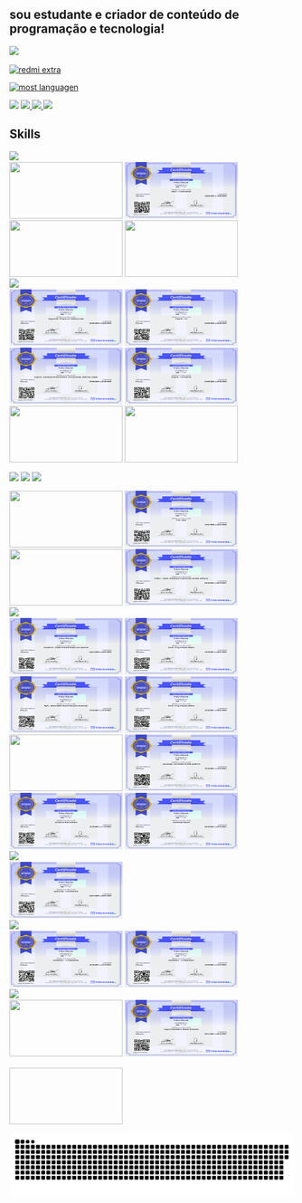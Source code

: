 
## sou estudante e criador de conteúdo de programação e tecnologia!

<img src="https://img.shields.io/github/followers/{kkgi2021}.svg?style=social&label=Follow&maxAge=2592000" />

[![redmi extra](https://github-readme-stats.vercel.app/api/pin/?username=kkgi2021&repo=kkgi2021&theme=blue-green&show_icons=true)](https://github.com/kkgi2021/)


[![most languagen](https://github-readme-stats.vercel.app/api/top-langs/?username=kkgi2021&hide=html&layout=compact&theme=blue-green&show_icons=true)](https://github.com/kkgi2021/)

<img src ="https://github-readme-stats.vercel.app/api?username=kkgi2021&theme=blue-green&show_icons=true" />

<a href="mailto:cacagimenis@gmail.com" alt="gmail" target="_blank">
<img src="https://img.shields.io/badge/-Gmail-FF0000?style=flat-square&labelColor=FF0000&logo=gmail&logoColor=white&link=mailto:cacagimenis@gmail.com" />
</a>
<a href="https://wa.me/5591991536740" alt="WhatsApp" target="_blank">
<img src="https://img.shields.io/badge/-WhatsApp-25d366?style=flat-square&labelColor=25d366&logo=whatsapp&logoColor=white&link=https://wa.me/5591991536740"/>
</a>
<a href="https://www.linkedin.com/in/claiton-gimenis-644b08148" alt="linkedin" target="_blank">
<img src="https://img.shields.io/badge/LinkedIn-%230077B5.svg?&style=flat-square&logo=linkedin&logoColor=white">
</a>

## Skills
<img src="https://img.shields.io/badge/React-20232A?style=for-the-badge&logo=react&logoColor=61DAFB" /> 
 <div>
  <img src="https://github.com/kkgi2021/claitongimenis/blob/e5581da132439f0c36fcb0b0bc5c88ca212befac/assets/react%20dominando%20componentes.png" width="200"             height="100">
  <img src="https://github.com/kkgi2021/kkgi2021/blob/main/assets/assets/react/react%20fundamentos.png" width="200" height="100">
  <img src="https://github.com/kkgi2021/kkgi2021/blob/1bfead0564a03dff1b9ea87eb1ff7dea1a334b6a/assets/assets/react/react%20topicos%20avan%C3%A7ados.png" width="200"     height="100">
  <img src="https://github.com/kkgi2021/kkgi2021/blob/main/assets/assets/react/react%20introdu%C3%A7ao.png" width="200" height="100">
 </div>
 
<img src="https://img.shields.io/badge/AngularJS-E23237?style=for-the-badge&logo=angularjs&logoColor=white" />
 <div>
  <img src="https://github.com/kkgi2021/kkgi2021/blob/main/assets/assets/angular/AngularJS%20-%20Cria%C3%A7%C3%A3o%20de%20interfaces%20web.png" width="200"height="100"> 
  <img src="https://github.com/kkgi2021/kkgi2021/blob/main/assets/assets/angular/angular%20cLi.png" width="200"height="100"> 
  <img src="https://github.com/kkgi2021/kkgi2021/blob/main/assets/assets/angular/angular%20elementos%20customizados.png" width="200"height="100">
  <img src="https://github.com/kkgi2021/kkgi2021/blob/main/assets/assets/angular/angular%20formularios.png"width="200"height="100">
  <img src="https://github.com/kkgi2021/kkgi2021/blob/main/assets/assets/angular/angular%20introdu%C3%A7ao.png"width="200"height="100">
  <img src="https://github.com/kkgi2021/kkgi2021/blob/main/assets/assets/angular/angular%20topicos%20avan%C3%A7ados.png"width="200"height="100">
 </div>
  
 <img src="https://img.shields.io/badge/HTML5-E34F26?style=for-the-badge&logo=html5&logoColor=white " /> <img src="https://img.shields.io/badge/CSS3-1572B6?style=for-the-badge&logo=css3&logoColor=white "/> <img src="https://img.shields.io/badge/Sass-CC6699?style=for-the-badge&logo=sass&logoColor=white" /> 
  <div>
   <img src="https://github.com/kkgi2021/kkgi2021/blob/main/assets/assets/HTML5%20e%20CSS3%20-%20Desenvolvimento%20web%20B%C3%A1sico.png " width="200"height="100">
   <img src="https://github.com/kkgi2021/kkgi2021/blob/main/assets/assets/css%20-sass/CSS%20-%20Sass.png" width="200"height="100">
 <img src="https://github.com/kkgi2021/kkgi2021/blob/main/assets/assets/html%20e%20css%20desenvolvimento%20avan%C3%A7ado.png " width="200"height="100">
 <img src="https://github.com/kkgi2021/kkgi2021/blob/main/assets/assets/html%20e%20css%20fundamentos.png " width="200"height="100"> 
  </div>
  
 <img src="https://img.shields.io/badge/JavaScript-F7DF1E?style=for-the-badge&logo=javascript&logoColor=black " /> 
  <div>
   <img src="https://github.com/kkgi2021/kkgi2021/blob/main/assets/assets/JavaScript%20-%20Testes%20automatizados%20com%20Jasmine.png " width="200"height="100">  
   <img src="https://github.com/kkgi2021/kkgi2021/blob/main/assets/assets/RxJS%20-%20Programa%C3%A7%C3%A3o%20reativa.png " width="200"height="100">
   <img src="https://github.com/kkgi2021/kkgi2021/blob/main/assets/assets/Npm%20-%20Gerenciador%20de%20pacotes%20para%20JavaScript.png " width="200"height="100">  
   <img src="https://github.com/kkgi2021/kkgi2021/blob/main/assets/assets/RxJS%20-%20Programa%C3%A7%C3%A3o%20reativa.png" width="200"height="100">
   <img src="https://github.com/kkgi2021/kkgi2021/blob/main/assets/assets/java%20script%20avan%C3%A7ado.png " width="200"height="100">
   <img src="https://github.com/kkgi2021/kkgi2021/blob/main/assets/assets/java%20script%20novidades%20es6.png " width="200"height="100">
   <img src="https://github.com/kkgi2021/kkgi2021/blob/main/assets/assets/java%20script%20intermediario.png " width="200"height="100">
   <img src="https://github.com/kkgi2021/kkgi2021/blob/main/assets/assets/java%20script%20basico.png " width="200"height="100">
   
</div>
  
  <img src="https://img.shields.io/badge/TypeScript-007ACC?style=for-the-badge&logo=typescript&logoColor=white " /> 
  <div>
   <img src="https://github.com/kkgi2021/kkgi2021/blob/main/assets/assets/TypeScript%20-%20Fundamentos.png " width="200"height="100">  
 </div>
  
  <img src="https://img.shields.io/badge/Bootstrap-563D7C?style=for-the-badge&logo=bootstrap&logoColor=white " /> 
  <div>
   <img src="https://github.com/kkgi2021/kkgi2021/blob/main/assets/assets/bootstrap%20componentes%20css.png" width="200"height="100"> 
   <img src="https://github.com/kkgi2021/kkgi2021/blob/main/assets/assets/bootstrap%20fundamentos.png" width="200"height="100">  
  </div>
  
  <img src="https://img.shields.io/badge/C%23-239120?style=for-the-badge&logo=c-sharp&logoColor=white " /> 
  <div>
   <img src="https://github.com/kkgi2021/kkgi2021/blob/main/assets/assets/logica%20de%20programa%C3%A7ao%20completo.png " width="200"height="100">  
   <img src="https://github.com/kkgi2021/kkgi2021/blob/main/assets/assets/logica%20orientada%20a%20objeto.png " width="200"height="100"> 
  </div>
  
  <img src=" " /> 
  <div>
   <img src=" " width="200"height="100">  
  </div>


 
![Snake animation](https://github.com/kkgi2021/kkgi2021/blob/output/github-contribution-grid-snake.svg)
